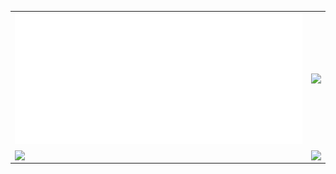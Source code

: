 <!-- ## Here's Yidi! -->

<!-- <img src="metrics.svg" width="50%" > -->

<table>
  <tr>
    <td>
      <a href="">
      <img src="metrics.plugin.isocalendar.half.svg" width="100%"/>
      </a>
    </td>
    <td>
      <a href="">
      <img src="https://github-readme-stats.vercel.app/api/wakatime?username=Yidi&api_domain=www.maoyeedy.com&custom_title=Wakapi%20Weekly%20Stats&hide=unknown,reg,asmdef&langs_count=10&layout=compact&hide_border=true&theme=transparent" width="100%"/>
      </a>
    </td>
  </tr>
  <tr>
    <td>
      <a href="https://github.com/anuraghazra/github-readme-stats">
      <img align="center" src="https://github-readme-stats.vercel.app/api/pin/?username=anuraghazra&repo=github-readme-stats&hide_border=true&theme=transparent" width="100%"/>
      </a>
    </td>
    <td>
    <a href="https://github.com/anuraghazra/convoychat">
      <img align="center" src="https://github-readme-stats.vercel.app/api/pin/?username=anuraghazra&repo=convoychat&hide_border=true&theme=transparent" width="100%"/>
    </a>
    </td>
  </tr>
</table>

<!-- ![Maoyeedy's GitHub stats](https://github-readme-stats.vercel.app/api?username=Maoyeedy&custom_title=Github%20Stats&hide_rank=true&text_bold=false) -->

<!-- ![Top Langs](https://github-readme-stats.vercel.app/api/top-langs/?username=Maoyeedy&langs_count=6&layout=compact) -->
